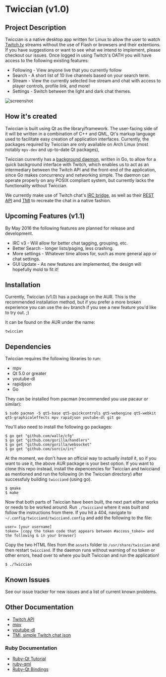 # Twiccian (v1.0)

## Project Description
Twiccian is a native desktop app written for Linux to allow the user to watch [Twitch.tv](http://twitch.tv) streams without the use of Flash or browsers and their extentions. If you have suggestions or want to see what we intend to implement, please checkout our issues. Once logged in using Twitch's OATH you will have access to the following existing features:
- Following - View anyone live that you currently follow
- Search - A short list of 10 live channels based on your search term.
- Stream - View the currently selected live stream and chat with access to player controls, profile link, and more!
- Settings - Switch between the light and dark chat themes.

![screenshot](http://i.imgur.com/QYOGRsn.png?1)

## How it's created
Twiccian is built using Qt as the library/framework. The user-facing side of it will be written in a combination of C++ and QML, Qt's markup language used to facilitate easy creation of application interfaces. Currently, the packages required by Twiccian are only available on Arch Linux (most notably `mpv-dev` and up-to-date Qt packages),

Twiccian currently has a [background daemon](https://github.com/octotep/twicciand), written in Go, to allow for a quick background interface with Twitch, which enables us to act as an intermediary between the Twitch API and the front-end of the application, since Go makes concurrency and networking simple. The daemon can operate properly on any POSIX compliant system, but currently lacks the functionality without Twiccian.

We currently make use of Twitch chat's [IRC bridge](http://help.twitch.tv/customer/portal/articles/1302780-twitch-irc),
as well as their [REST API](https://github.com/justintv/twitch-api) and [TMI](https://tmi.twitch.tv/group/user/usernamehere/chatters) to recreate the chat in a native fashion.

## Upcoming Features (v1.1)
By May 2016 the following features are planned for release and development.
- IRC v3 - Will allow for better chat tagging, grouping, etc.
- Better Search - longer lists/paging, less crashing.
- More settings - Whatever time allows for, such as more general app or chat settings.
- GUI Update - As new features are implemented, the design will hopefully mold to fit it!


## Installation
Currently, Twiccian (v1.0) has a package on the AUR. This is the recommended installation method, but if you prefer a more broken experience you can use the `dev` branch if you see a new feature you'd like to try out. ;)

It can be found on the AUR under the name:
```
twiccian
```

## Dependencies
Twiccian requires the following libraries to run:
- mpv
- Qt 5.0 or greater
- youtube-dl
- rapidjson
- Go

They can be installed from pacman (recommended you use pacaur or similar):
``` 
$ sudo pacman -S qt5-base qt5-quickcontrols qt5-webengine qt5-webkit qt5-graphicaleffects mpv rapidjson youtube-dl git go
```

You'll also need to install the following go packages:
```
$ go get "github.com/walle/cfg"
$ go get "github.com/gorilla/handlers"
$ go get "github.com/gorilla/websocket"
$ go get "github.com/sorcix/irc"
```

At the moment, we don't have an official way to actually _install_ it, so if you want to use it, the above AUR package is your best option. If you want to clone this repo instead, install the depencencies for Twiccian and twicciand as mentioned and run the following (in the Twiccian directory) after successfuly building `twicciand` (using go).
```
$ qmake
$ make
```

Now that both parts of Twiccian have been built, the next part either works or needs to be worked around. Run `./twicciand` where it was built and follow the instructions from there. If you hit a 404, navigate to `~/.config/twicciand/twicciand.config` and add the following to the file:
```
user= [your username]
token= [copy the token code that appears between #access_token= and the following & in your browser]
```

Copy the two HTML files from the `assets` folder to `/usr/share/twiccian` and then restart `twicciand`. If the daemon runs without warning of no token or other errors, head over to where you built Twiccian and run the application!
```
$ ./Twiccian
```

## Known Issues
See our issue tracker for new issues and a list of current known problems.

## Other Documentation
- [Twitch API](https://github.com/justintv/twitch-api)
- [mpv](https://github.com/mpv-player/mpv)
- [youtube-dl](https://github.com/rg3/youtube-dl)
- [TMI, simple Twitch chat json](https://tmi.twitch.tv/group/user/usernamehere/chatters) 

### Ruby Documentation
- [Ruby-Qt Tutorial](http://zetcode.com/gui/rubyqt/)
- [ruby-qml](https://github.com/seanchas116/ruby-qml)
- [Ruby-Qt Bindings](https://github.com/ryanmelt/qtbindings/)